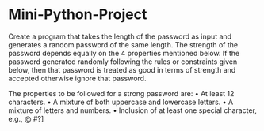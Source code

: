 # Mini-Python-Project
Create a program that takes the length of the password as input and generates a random password of the same length.
The strength of the password depends equally on the 4 properties
mentioned below. If the password generated randomly following the rules or constraints given
below, then that password is treated as good in terms of strength and accepted otherwise ignore
that password.

The properties to be followed for a strong password are:
• At least 12 characters.
• A mixture of both uppercase and lowercase letters.
• A mixture of letters and numbers.
• Inclusion of at least one special character, e.g., @ #?]


